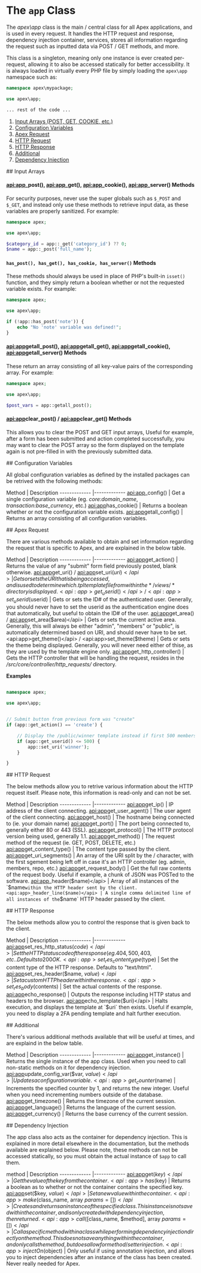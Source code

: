 
# The `app` Class

The *apex\app* class is the main / central class for all Apex applications, and is used in every request.  It
handles the HTTP request and response, dependency injection container, services, stores all information
regarding the request such as inputted data via POST / GET methods, and more.

This class is a singleton, meaning only one instance is ever created per-request, allowing it to also be
accessed statically for better accessibility.  It is always loaded in virtually every PHP file by simply
loading the `apex\app` namespace such as:

~~~php
namespace apex\mypackage;

use apex\app;

... rest of the code ...
~~~


1. <a href="#input_arrays">Input Arrays (POST, GET, COOKIE, etc.)</a>
2. <a href="#config">Configuration Variables</a>
3. <a href="#apex_request">Apex Request</a>
4. <a href="#http_request">HTTP Request</a>
5. <a href="#http_response">HTTP Response</a>
6. <a href="#additional">Additional</a>
7. <a href="dependency_injection">Dependency Injection</a>



<a name="input_arrays">
## Input Arrays

#### <api:app>_post()</api>, <api:app>_get()</api>, <api:app>_cookie()</api>, <api:app>_server()</api> Methods

For security purposes, never use the super globals such as `$_POST` and `$_GET`, and instead only use these
methods to retrieve input data, as these variables are properly sanitized.  For example:

~~~php
namespace apex;

use apex\app;

$category_id = app::_get('category_id') ?? 0;
$name = app::_post('full_name');
~~~


#### `has_post(), has_get(), has_cookie, has_server()` Methods

These methods should always be used in place of PHP's built-in `isset()` function, and they simply return a
boolean whether or not the requested variable exists.  For example:

~~~php
namespace apex;

use apex\app;

if (!app::has_post('note')) {
    echo "No 'note' variable was defined!";
}
~~~


#### <api:app>getall_post()</api>, <api:app>getall_get()</api>, <api:app>getall_cookie()</api>, <api:app>getall_server()</api> Methods

These return an array consisting of all key-value pairs of the corresponding array.  For example:

~~~php
namespace apex;

use apex\app;

$post_vars = app::getall_post();
~~~


#### <api:app>clear_post()</api> / <api:app>clear_get()</api> Methods

This allows you to clear the POST and GET input arrays,  Useful for example, after a form has been submitted
and action completed successfully, you may want to clear the POST array so the form displayed on the template
again is not pre-filled in with the previously submitted data.



<a name="config">
## Configuration Variables

All global configuration variables as defined by the installed packages can be retrived with the following
methods:

Method | Description ------------- |-------------
<api:app>_config()</api> | Get a single configuration variable (eg. *core:domain_name*, *transaction:base_currency*, etc.)
<api:app>has_cookie()</api> | Returns a boolean whether or not the configuration variable exists.
<api:app>getall_config()</api> | Returns an array consisting of all configuration variables.


<a name="apex_request">
## Apex Request

There are various methods available to obtain and set information regarding the request that is specific to
Apex, and are explained in the below table.

Method | Description ------------- |-------------
<api:app>get_action()</api> | Returns the value of any "submit" form field previously posted, blank otherwise.
<api:app>get_uri()</api> / <api:app>set_uri($uri)</api> | Gets or sets the URI that is being accessed, and is used to determine which .tpl template file from within the */views/* directory is displayed.
<api:app>get_userid()</api> / <api:app>set_userid($userid)</api> | Gets or sets the ID# of the authenticated user.  Generally, you should never have to set the userid as the authentication engine does that automatically, but useful to obtain the ID# of the user.
<api:app>get_area()</api> / <api:app>set_area($area)</api> | Gets or sets the current active area.  Generally, this will always be either "admin", "members" or "public", is automatically determined based on URI, and should never have to be set.
<api:app>get_theme()</api> / <api:app>set_theme($theme)</api> | Gets or sets the theme being displayed.  Generally, you will never need either of thise, as they are used by the template engine only.
<api:app>get_http_controller()</api> | Gets the HTTP controller that will be handling the request, resides in the */src/core/controller/http_requests/* directory.


**Examples**

~~~php

namespace apex;

use apex\app;


// Submit button from previous form was "create"
if (app::get_action() == 'create') {

    // Display the /public/winner template instead if first 500 members.
    if (app::get_userid() <= 500) {
        app::set_uri('winner');
    }

}
~~~



<a name="http_request">
## HTTP Request

The below methods allow you to retrive various information about the HTTP request itself. Please note, this
information is read-only and can not be set.

Method | Description ------------- |-------------
<api:app>get_ip()</api> | IP address of the client connecting.
<api:app>get_user_agent()</api> | The user agent of the client connecting.
<api:app>get_host()</api> | The hostname being connected to (ie. your domain name)
<api:app>get_port()</api> | The port being connected to, generally either 80 or 443 (SSL).
<api:app>get_protocol()</api> | The HTTP protocol version being used, generally 1.1.
<api:app>get_method()</api> | The request method of the request (ie. GET, POST, DELETE, etc.)
<api:app>get_content_type()</api> | The content type passed by the client.
<api:app>get_uri_segments()</api> | An array of the URI split by the / character, with the first sgement being left off in case it's an HTTP controller (eg. admin, members, repo, etc.)
<api:app>get_request_body()</api> | Get the full raw contents of the request body.  Useful if example, a chunk of JSON was POSTed to the software.
<api:app>_header($name)</api> | Array of all instances of the `$name` within the HTTP header sent by the client.
<api:app>_header_line($name)</api> | A single comma delimited line of all instances of the `$name` HTTP header passed by the client.



<a name="http_response">
## HTTP Response

The below methods allow you to control the response that is given back to the client.

Method | Description ------------- |-------------
<api:app>set_res_http_status($code)</api> | Set the HTTP status code of the response (eg. 404, 500, 403, etc..  Defaults to 200 OK.
<api:app>set_res_content_type($type)</api> | Set the content type of the HTTP response.  Defaults to "text/html".
<api:app>set_res_header($name, $value)</api> | Set a custom HTTP header within the response.
<api:app>set_res_body($contents)</api> | Set the actual contents of the response.
<api:app>echo_response()</api> | Outputs the response including HTTP status and headers to the browser.
<api:app>echo_template($uri)</api> | Halts execution, and displays the template at `$uri` then exists.  Useful if example, you need to display a 2FA pending template and halt further execution.



<a name="additional">
## Additional

There's various additional methods available that will be useful at times, and are explaind in the below
table.

Method | Description ------------- |-------------
<api:app>get_instance()</api> | Returns the single instance of the app class.  Used when you need to call non-static methods on it for dependency injection.
<api:app>update_config_var($var, $value)</api> | Updates a configuration variable.
<api:app>get_counter($name)</api> | Increments the specified counter by 1, and returns the new integer.  Useful when you need incrementing numbers outside of the database.
<api:app>get_timezone()</api> | Returns the timezone of the current session.
<api:app>get_language()</api> | Returns the language of the current session.
<api:app>get_currency()</api> | Returns the base currency of the current session.



<a name="dependency_injection">
## Dependency Injection

The app class also acts as the container for dependency injection.  This is explained in more detail elsewhere
in the documentation, but the methods available are explained below. Please note, these methods can not be
accessed statically, so you must obtain the actual instance of `$app` to call them.

method | Description ------------- |-------------
<api:app>get($key)</api> | Get the value of the key from the container.
<api:app>has($key)</api> | Returns a boolean as to whether or not the container contains the specified key.
<api:app>set($key, $value)</api> | Set a new value within the container.
<api:app>make($class_name, array $params = [])</api> | Creates and returns an instance of the specified class.  This instance is not saved within the container, and is only created with dependency injection, then returned.
<api:app>call([$class_name, $method], array $params = [])</api> | Call a specific method within a class while performing dependency injection directly on the method.  This does not save anything within the container, and only calls the method, but does allow for method / setter injection.
<api:app>injectOn($object)</api> | Only useful if using annotation injection, and allows you to inject dependencies after an instance of the class has been created.  Never really needed for Apex.




